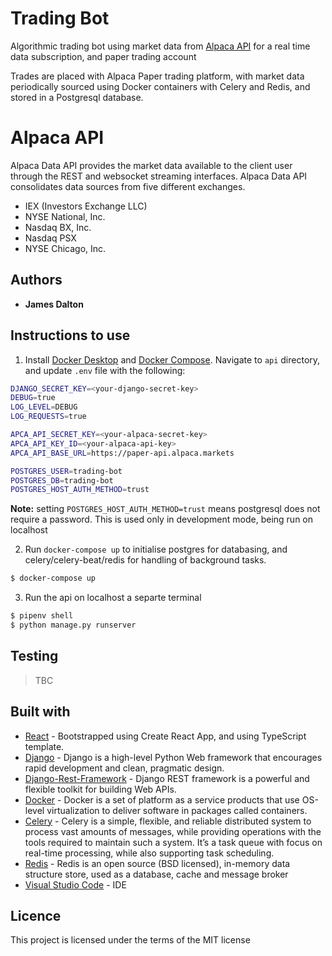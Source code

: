 # **Trading Bot**

Algorithmic trading bot using market data from [Alpaca API](https://alpaca.markets/docs/api-documentation/) for a real time data subscription, and paper trading account

Trades are placed with Alpaca Paper trading platform, with market data periodically sourced using Docker containers with Celery and Redis, and stored in a Postgresql database.

# **Alpaca API**

Alpaca Data API provides the market data available to the client user through the REST and websocket streaming interfaces. Alpaca Data API consolidates data sources from five different exchanges.

- IEX (Investors Exchange LLC)
- NYSE National, Inc.
- Nasdaq BX, Inc.
- Nasdaq PSX
- NYSE Chicago, Inc.

## Authors

- **James Dalton**

## Instructions to use

1. Install [Docker Desktop](https://www.docker.com/products/docker-desktop) and [Docker Compose](https://docs.docker.com/compose/install/). Navigate to `api` directory, and update `.env` file with the following:

```sh
DJANGO_SECRET_KEY=<your-django-secret-key>
DEBUG=true
LOG_LEVEL=DEBUG
LOG_REQUESTS=true

APCA_API_SECRET_KEY=<your-alpaca-secret-key>
APCA_API_KEY_ID=<your-alpaca-api-key>
APCA_API_BASE_URL=https://paper-api.alpaca.markets

POSTGRES_USER=trading-bot
POSTGRES_DB=trading-bot
POSTGRES_HOST_AUTH_METHOD=trust
```
**Note:** setting `POSTGRES_HOST_AUTH_METHOD=trust` means postgresql does not require a password. This is used only in development mode, being run on localhost

2. Run `docker-compose up` to initialise postgres for databasing, and celery/celery-beat/redis for handling of background tasks.

```sh
$ docker-compose up
```

3. Run the api on localhost a separte terminal

```sh
$ pipenv shell
$ python manage.py runserver
```

## Testing

> TBC

## Built with

- [React](https://create-react-app.dev/docs/adding-typescript/) - Bootstrapped using Create React App, and using TypeScript template.
- [Django](https://nodejs.org/en/) - Django is a high-level Python Web framework that encourages rapid development and clean, pragmatic design.
- [Django-Rest-Framework](https://www.django-rest-framework.org/) - Django REST framework is a powerful and flexible toolkit for building Web APIs.
- [Docker](https://www.docker.com/) - Docker is a set of platform as a service products that use OS-level virtualization to deliver software in packages called containers.
- [Celery](https://docs.celeryproject.org/en/stable/index.html#) - Celery is a simple, flexible, and reliable distributed system to process vast amounts of messages, while providing operations with the tools required to maintain such a system. It’s a task queue with focus on real-time processing, while also supporting task scheduling.
- [Redis](https://redis.io/) - Redis is an open source (BSD licensed), in-memory data structure store, used as a database, cache and message broker
- [Visual Studio Code](https://code.visualstudio.com/) - IDE

## Licence

This project is licensed under the terms of the MIT license
